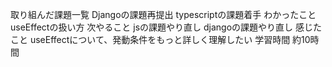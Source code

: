 取り組んだ課題一覧
Djangoの課題再提出
typescriptの課題着手
わかったこと
useEffectの扱い方
次やること
jsの課題やり直し
djangoの課題やり直し
感じたこと
useEffectについて、発動条件をもっと詳しく理解したい
学習時間
約10時間
